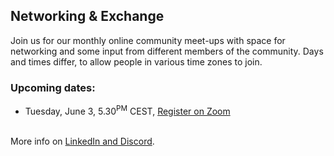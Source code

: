 ## Networking & Exchange

Join us for our monthly online community meet-ups with space for networking and some input from different members of the community. Days and times differ, to allow people in various time zones to join.

### Upcoming dates:

- Tuesday, June 3, 5.30<sup>PM</sup> CEST, <a href="https://tuwien.zoom.us/meeting/register/HvmaY1YnTC2-paYn_ysllg" target="_blank" rel="noopener noreferrer">Register on Zoom</a>

<br>More info on [LinkedIn and Discord](/#join-the-community).
